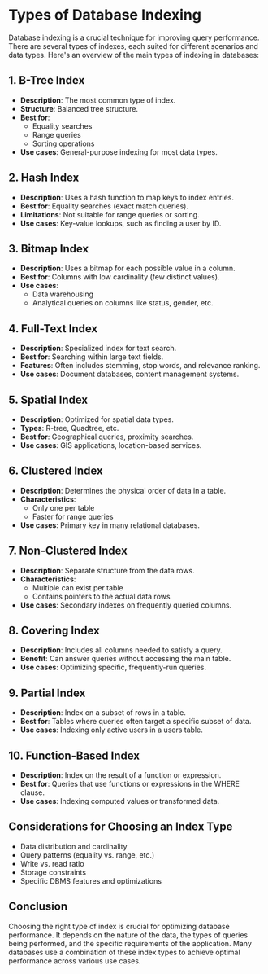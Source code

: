 # Types of Database Indexing

Database indexing is a crucial technique for improving query performance. There are several types of indexes, each suited for different scenarios and data types. Here's an overview of the main types of indexing in databases:

## 1. B-Tree Index

- **Description**: The most common type of index.
- **Structure**: Balanced tree structure.
- **Best for**:
    - Equality searches
    - Range queries
    - Sorting operations
- **Use cases**: General-purpose indexing for most data types.

## 2. Hash Index

- **Description**: Uses a hash function to map keys to index entries.
- **Best for**: Equality searches (exact match queries).
- **Limitations**: Not suitable for range queries or sorting.
- **Use cases**: Key-value lookups, such as finding a user by ID.

## 3. Bitmap Index

- **Description**: Uses a bitmap for each possible value in a column.
- **Best for**: Columns with low cardinality (few distinct values).
- **Use cases**:
    - Data warehousing
    - Analytical queries on columns like status, gender, etc.

## 4. Full-Text Index

- **Description**: Specialized index for text search.
- **Best for**: Searching within large text fields.
- **Features**: Often includes stemming, stop words, and relevance ranking.
- **Use cases**: Document databases, content management systems.

## 5. Spatial Index

- **Description**: Optimized for spatial data types.
- **Types**: R-tree, Quadtree, etc.
- **Best for**: Geographical queries, proximity searches.
- **Use cases**: GIS applications, location-based services.

## 6. Clustered Index

- **Description**: Determines the physical order of data in a table.
- **Characteristics**:
    - Only one per table
    - Faster for range queries
- **Use cases**: Primary key in many relational databases.

## 7. Non-Clustered Index

- **Description**: Separate structure from the data rows.
- **Characteristics**:
    - Multiple can exist per table
    - Contains pointers to the actual data rows
- **Use cases**: Secondary indexes on frequently queried columns.

## 8. Covering Index

- **Description**: Includes all columns needed to satisfy a query.
- **Benefit**: Can answer queries without accessing the main table.
- **Use cases**: Optimizing specific, frequently-run queries.

## 9. Partial Index

- **Description**: Index on a subset of rows in a table.
- **Best for**: Tables where queries often target a specific subset of data.
- **Use cases**: Indexing only active users in a users table.

## 10. Function-Based Index

- **Description**: Index on the result of a function or expression.
- **Best for**: Queries that use functions or expressions in the WHERE clause.
- **Use cases**: Indexing computed values or transformed data.

## Considerations for Choosing an Index Type

- Data distribution and cardinality
- Query patterns (equality vs. range, etc.)
- Write vs. read ratio
- Storage constraints
- Specific DBMS features and optimizations

## Conclusion

Choosing the right type of index is crucial for optimizing database performance. It depends on the nature of the data, the types of queries being performed, and the specific requirements of the application. Many databases use a combination of these index types to achieve optimal performance across various use cases.
